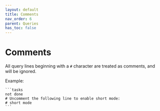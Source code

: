 ```yaml
---
layout: default
title: Comments
nav_order: 6
parent: Queries
has_toc: false
---
```


# Comments

All query lines beginning with a `#` character are treated as
comments, and will be ignored.

Example:

    ```tasks
    not done
    # Uncomment the following line to enable short mode:
    # short mode
    ```
